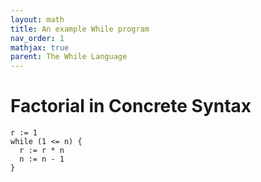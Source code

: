 ```yaml
---
layout: math
title: An example While program
nav_order: 1
mathjax: true
parent: The While Language
---
```


# Factorial in Concrete Syntax

```
r := 1
while (1 <= n) {
  r := r * n
  n := n - 1
}
```


